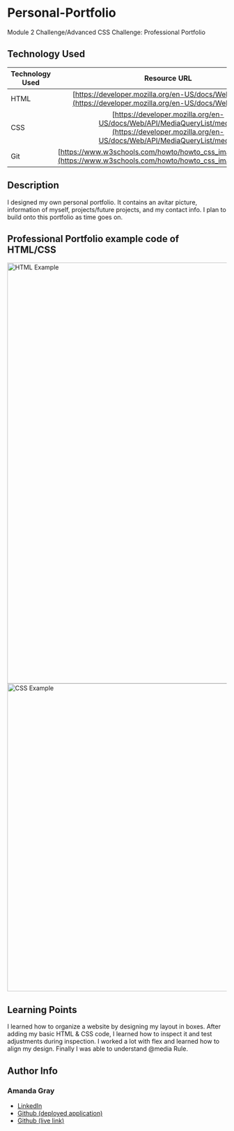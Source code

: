 # Personal-Portfolio

Module 2 Challenge/Advanced CSS Challenge: Professional Portfolio

## Technology Used 

| Technology Used         | Resource URL           | 
| ------------- |:-------------:| 
| HTML    | [https://developer.mozilla.org/en-US/docs/Web/CSS/flex](https://developer.mozilla.org/en-US/docs/Web/CSS/flex) | 
| CSS     | [https://developer.mozilla.org/en-US/docs/Web/API/MediaQueryList/media](https://developer.mozilla.org/en-US/docs/Web/API/MediaQueryList/media)      |   
| Git | [https://www.w3schools.com/howto/howto_css_image_avatar.asp](https://www.w3schools.com/howto/howto_css_image_avatar.asp)     |    

## Description 
I designed my own personal portfolio. It contains an avitar picture, information of myself, projects/future projects, and my contact info. I plan to build onto this portfolio as time goes on.  


## Professional Portfolio example code of HTML/CSS
<img width="965" alt="HTML Example" src="https://user-images.githubusercontent.com/127444682/228125844-e8e9741e-f044-4cb3-af04-2a5c32a7b67c.png">

<img width="706" alt="CSS Example" src="https://user-images.githubusercontent.com/127444682/228125906-9c2f8911-2700-4801-acc7-780633d20712.png">









## Learning Points 
I learned how to organize a website by designing my layout in boxes. After adding my basic HTML & CSS code, I learned how to inspect it and test adjustments during inspection. I worked a lot with flex and learned how to align my design. Finally I was able to understand @media Rule.


## Author Info

### Amanda Gray 

* [LinkedIn](https://www.linkedin.com/in/amanda-gray-831a65254/)
* [Github (deployed application)](https://github.com/Berkeleycodingmomma/personal-portfolio)
* [Github (live link)](https://berkeleycodingmomma.github.io/personal-portfolio/)
```

